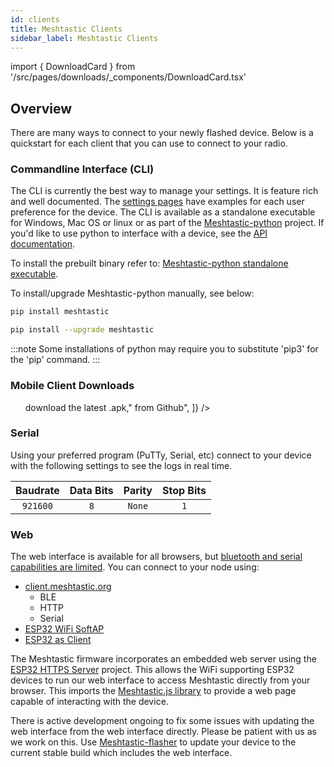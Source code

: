 ```yaml
---
id: clients
title: Meshtastic Clients
sidebar_label: Meshtastic Clients
---
```


import { DownloadCard } from '/src/pages/downloads/\_components/DownloadCard.tsx'

## Overview

There are many ways to connect to your newly flashed device. Below is a quickstart for each client that you can use to connect to your radio.

### Commandline Interface (CLI)

The CLI is currently the best way to manage your settings. It is feature rich and well documented. The [settings pages](/docs/settings) have examples for each user preference for the device. The CLI is available as a standalone executable for Windows, Mac OS or linux or as part of the [Meshtastic-python](https://github.com/meshtastic/Meshtastic-python) project. If you'd like to use python to interface with a device, see the [API documentation](https://python.meshtastic.org).

To install the prebuilt binary refer to: [Meshtastic-python standalone executable](/docs/software/python/python-standalone).

To install/upgrade Meshtastic-python manually, see below:

```bash title="Install Meshtastic-python (includes CLI)"
pip install meshtastic
```

```bash title="Upgrade Meshtastic-python (includes CLI)"
pip install --upgrade meshtastic
```

:::note
Some installations of python may require you to substitute 'pip3' for the 'pip' command.
:::

### Mobile Client Downloads

<ul
  style={{
    position: "relative",
    display: "grid",
    gap: "1.5rem",
    gridTemplateColumns: "repeat(auto-fill, minmax(280px, 1fr))",
    paddingLeft: "0",
  }}
>
<DownloadCard
  client="Android"
  imgUrl="https://play.google.com/intl/en_us/badges/static/images/badges/en_badge_web_generic.png"
  url="https://play.google.com/store/apps/details?id=com.geeksville.mesh&referrer=utm_source=downloads-page"
  notes={["To sideload, ",<a href="https://github.com/meshtastic/Meshtastic-Android/releases/latest" rel="noreferrer" target="_blank">download the latest .apk</a>," from Github", ]}
/>
<DownloadCard
  client="iOS"
  url="https://testflight.apple.com/join/c8nNl8q1"
  buttonText="Download on TestFlight"
  notes="Currently only available in TestFlight"
/>
</ul>

### Serial

Using your preferred program (PuTTy, Serial, etc) connect to your device with the following settings to see the logs in real time.

| Baudrate | Data Bits | Parity | Stop Bits |
| :------: | :-------: | :----: | :-------: |
| `921600` |    `8`    | `None` |    `1`    |

### Web

<!--- FIXME add self hosting details link --->

The web interface is available for all browsers, but [bluetooth and serial capabilities are limited](https://github.com/meshtastic/meshtastic.js#compatibility). You can connect to your node using:

- [client.meshtastic.org](https://client.meshtastic.org)
  - BLE
  - HTTP
  - Serial
- [ESP32 WiFi SoftAP](/docs/settings/wifi#software-access-point)
- [ESP32 as Client](/docs/settings/wifi#wifi-client)

The Meshtastic firmware incorporates an embedded web server using the [ESP32 HTTPS Server](https://github.com/fhessel/esp32_https_server) project. This allows the WiFi supporting ESP32 devices to run our web interface to access Meshtastic directly from your browser. This imports the [Meshtastic.js library](/docs/software/js/getting-started) to provide a web page capable of interacting with the device.

There is active development ongoing to fix some issues with updating the web interface from the web interface directly. Please be patient with us as we work on this. Use [Meshtastic-flasher](/docs/getting-started/meshtastic-flasher) to update your device to the current stable build which includes the web interface.
